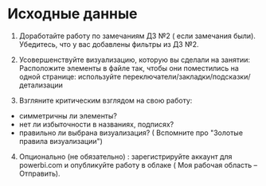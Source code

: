 # Исходные данные

1. Доработайте работу по замечаниям ДЗ №2 ( если замечания были).
Убедитесь, что у вас добавлены фильтры из ДЗ №2.

2. Усовершенствуйте визуализацию, которую вы сделали на занятии:
Расположите элементы в файле так, чтобы они поместились на одной странице: используйте переключатели/закладки/подсказки/детализации

3. Взгляните критическим взглядом на свою работу:
- симметричны ли элементы?
- нет ли избыточности в названиях, подписях?
- правильно ли выбрана визуализация? ( Вспомните про "Золотые правила визуализации")

4. Опционально (не обязательно) : зарегистрируйте аккаунт для powerbi.com и опубликуйте работу в облаке ( Моя рабочая область –Отправить).
